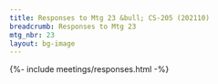 ```yaml
---
title: Responses to Mtg 23 &bull; CS-205 (202110)
breadcrumb: Responses to Mtg 23
mtg_nbr: 23
layout: bg-image
---
```


{%- include meetings/responses.html -%}
